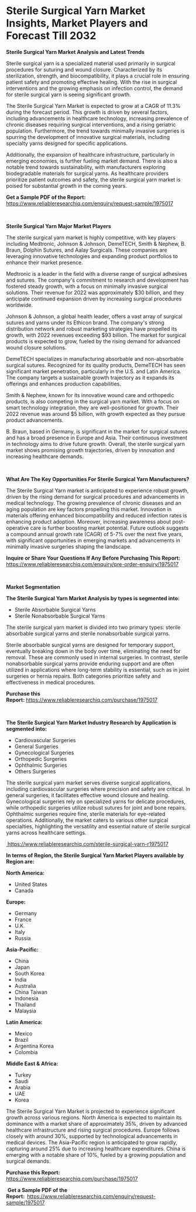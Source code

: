 <p><h1>Sterile Surgical Yarn Market Insights, Market Players and Forecast Till 2032</h1></p><p><strong>Sterile Surgical Yarn Market Analysis and Latest Trends</strong></p>
<p><p>Sterile surgical yarn is a specialized material used primarily in surgical procedures for suturing and wound closure. Characterized by its sterilization, strength, and biocompatibility, it plays a crucial role in ensuring patient safety and promoting effective healing. With the rise in surgical interventions and the growing emphasis on infection control, the demand for sterile surgical yarn is seeing significant growth.</p><p>The Sterile Surgical Yarn Market is expected to grow at a CAGR of 11.3% during the forecast period. This growth is driven by several factors, including advancements in healthcare technology, increasing prevalence of chronic diseases requiring surgical interventions, and a rising geriatric population. Furthermore, the trend towards minimally invasive surgeries is spurring the development of innovative surgical materials, including specialty yarns designed for specific applications.</p><p>Additionally, the expansion of healthcare infrastructure, particularly in emerging economies, is further fueling market demand. There is also a notable trend towards sustainability, with manufacturers exploring biodegradable materials for surgical yarns. As healthcare providers prioritize patient outcomes and safety, the sterile surgical yarn market is poised for substantial growth in the coming years.</p></p>
<p><strong>Get a Sample PDF of the Report:&nbsp;</strong> <a href="https://www.reliableresearchiq.com/enquiry/request-sample/1975017?utm_campaign=3683&utm_medium=2&utm_source=Github&utm_content=ia&utm_term=16042025&utm_id=sterile-surgical-yarn">https://www.reliableresearchiq.com/enquiry/request-sample/1975017</a></p>
<p>&nbsp;</p>
<p><strong>Sterile Surgical Yarn Major Market Players</strong></p>
<p><p>The sterile surgical yarn market is highly competitive, with key players including Medtronic, Johnson & Johnson, DemeTECH, Smith & Nephew, B. Braun, Dolphin Sutures, and Aalay Surgicals. These companies are leveraging innovative technologies and expanding product portfolios to enhance their market presence.</p><p>Medtronic is a leader in the field with a diverse range of surgical adhesives and sutures. The company's commitment to research and development has fostered steady growth, with a focus on minimally invasive surgical solutions. Their revenue for 2022 was approximately $30 billion, and they anticipate continued expansion driven by increasing surgical procedures worldwide.</p><p>Johnson & Johnson, a global health leader, offers a vast array of surgical sutures and yarns under its Ethicon brand. The company's strong distribution network and robust marketing strategies have propelled its growth, with 2022 revenues exceeding $93 billion. The market for surgical products is expected to grow, fueled by the rising demand for advanced wound closure solutions.</p><p>DemeTECH specializes in manufacturing absorbable and non-absorbable surgical sutures. Recognized for its quality products, DemeTECH has seen significant market penetration, particularly in the U.S. and Latin America. The company targets a sustainable growth trajectory as it expands its offerings and enhances production capabilities.</p><p>Smith & Nephew, known for its innovative wound care and orthopedic products, is also competing in the surgical yarn market. With a focus on smart technology integration, they are well-positioned for growth. Their 2022 revenue was around $5 billion, with growth expected as they pursue product advancements.</p><p>B. Braun, based in Germany, is significant in the market for surgical sutures and has a broad presence in Europe and Asia. Their continuous investment in technology aims to drive future growth. Overall, the sterile surgical yarn market shows promising growth trajectories, driven by innovation and increasing healthcare demands.</p></p>
<p>&nbsp;</p>
<p><strong>What Are The Key Opportunities For Sterile Surgical Yarn Manufacturers?</strong></p>
<p><p>The Sterile Surgical Yarn market is anticipated to experience robust growth, driven by the rising demand for surgical procedures and advancements in medical technology. The growing prevalence of chronic diseases and an aging population are key factors propelling this market. Innovation in materials offering enhanced biocompatibility and reduced infection rates is enhancing product adoption. Moreover, increasing awareness about post-operative care is further boosting market potential. Future outlook suggests a compound annual growth rate (CAGR) of 5-7% over the next five years, with significant opportunities in emerging markets and advancements in minimally invasive surgeries shaping the landscape.</p></p>
<p><strong>Inquire or Share Your Questions If Any Before Purchasing This Report:</strong> <a href="https://www.reliableresearchiq.com/enquiry/pre-order-enquiry/1975017?utm_campaign=3683&utm_medium=2&utm_source=Github&utm_content=ia&utm_term=16042025&utm_id=sterile-surgical-yarn">https://www.reliableresearchiq.com/enquiry/pre-order-enquiry/1975017</a></p>
<p>&nbsp;</p>
<p><strong>Market Segmentation</strong></p>
<p><strong>The Sterile Surgical Yarn Market Analysis by types is segmented into:</strong></p>
<p><ul><li>Sterile Absorbable Surgical Yarns</li><li>Sterile Nonabsorbable Surgical Yarns</li></ul></p>
<p><p>The sterile surgical yarn market is divided into two primary types: sterile absorbable surgical yarns and sterile nonabsorbable surgical yarns. </p><p>Sterile absorbable surgical yarns are designed for temporary support, eventually breaking down in the body over time, eliminating the need for removal. These are commonly used in internal surgeries. In contrast, sterile nonabsorbable surgical yarns provide enduring support and are often utilized in applications where long-term stability is essential, such as in joint surgeries or hernia repairs. Both categories prioritize safety and effectiveness in medical procedures.</p></p>
<p><strong>Purchase this Report:&nbsp;</strong><a href="https://www.reliableresearchiq.com/purchase/1975017?utm_campaign=3683&utm_medium=2&utm_source=Github&utm_content=ia&utm_term=16042025&utm_id=sterile-surgical-yarn">https://www.reliableresearchiq.com/purchase/1975017</a></p>
<p>&nbsp;</p>
<p><strong>The Sterile Surgical Yarn Market Industry Research by Application is segmented into:</strong></p>
<p><ul><li>Cardiovascular Surgeries</li><li>General Surgeries</li><li>Gynecological Surgeries</li><li>Orthopedic Surgeries</li><li>Ophthalmic Surgeries</li><li>Others Surgeries</li></ul></p>
<p><p>The sterile surgical yarn market serves diverse surgical applications, including cardiovascular surgeries where precision and safety are critical. In general surgeries, it facilitates effective wound closure and healing. Gynecological surgeries rely on specialized yarns for delicate procedures, while orthopedic surgeries utilize robust sutures for joint and bone repairs. Ophthalmic surgeries require fine, sterile materials for eye-related operations. Additionally, the market caters to various other surgical specialties, highlighting the versatility and essential nature of sterile surgical yarns across healthcare settings.</p></p>
<p><a href="https://www.reliableresearchiq.com/sterile-surgical-yarn-r1975017?utm_campaign=3683&utm_medium=2&utm_source=Github&utm_content=ia&utm_term=16042025&utm_id=sterile-surgical-yarn">&nbsp;https://www.reliableresearchiq.com/sterile-surgical-yarn-r1975017</a></p>
<p><strong>In terms of Region, the Sterile Surgical Yarn Market Players available by Region are:</strong></p>
<p>
    <p> <strong> North America: </strong>
        <ul>
            <li>United States</li>
            <li>Canada</li>
        </ul>
        </p> 
    <p> <strong> Europe: </strong>
        <ul>
            <li>Germany</li>
            <li>France</li>
            <li>U.K.</li>
            <li>Italy</li>
            <li>Russia</li>
        </ul>
        </p> 
    <p> <strong> Asia-Pacific: </strong>
        <ul>
            <li>China</li>
            <li>Japan</li>
            <li>South Korea</li>
            <li>India</li>
            <li>Australia</li>
            <li>China Taiwan</li>
            <li>Indonesia</li>
            <li>Thailand</li>
            <li>Malaysia</li>
        </ul>
        </p> 
    <p> <strong> Latin America: </strong>
        <ul>
            <li>Mexico</li>
            <li>Brazil</li>
            <li>Argentina Korea</li>
            <li>Colombia</li>
        </ul>
        </p> 
    <p> <strong> Middle East & Africa: </strong>
        <ul>
            <li>Turkey</li>
            <li>Saudi</li>
            <li>Arabia</li>
            <li>UAE</li>
            <li>Korea</li>
        </ul>
    </p>
    </p>
<p><p>The Sterile Surgical Yarn Market is projected to experience significant growth across various regions. North America is expected to maintain its dominance with a market share of approximately 35%, driven by advanced healthcare infrastructure and rising surgical procedures. Europe follows closely with around 30%, supported by technological advancements in medical devices. The Asia-Pacific region is anticipated to grow rapidly, capturing around 25% due to increasing healthcare expenditures. China is emerging with a notable share of 10%, fueled by a growing population and surgical demands.</p></p>
<p><strong>Purchase this Report: </strong><a href="https://www.reliableresearchiq.com/purchase/1975017?utm_campaign=3683&utm_medium=2&utm_source=Github&utm_content=ia&utm_term=16042025&utm_id=sterile-surgical-yarn">https://www.reliableresearchiq.com/purchase/1975017</a></p>
<p>&nbsp;<strong>Get a Sample PDF of the Report:&nbsp;&nbsp;</strong><a href="https://www.reliableresearchiq.com/enquiry/request-sample/1975017?utm_campaign=3683&utm_medium=2&utm_source=Github&utm_content=ia&utm_term=16042025&utm_id=sterile-surgical-yarn">https://www.reliableresearchiq.com/enquiry/request-sample/1975017</a></p>
<p><strong></strong></p>
<p><p></p><p></p><p></p></p>